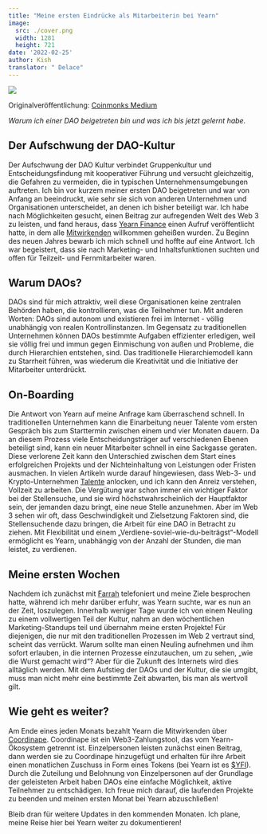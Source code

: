 ```yaml
---
title: "Meine ersten Eindrücke als Mitarbeiterin bei Yearn"
image:
  src: ./cover.png
  width: 1281
  height: 721
date: '2022-02-25'
author: Kish
translator: " Delace"
---
```


![](cover.png?w=800&h=450)

Originalveröffentlichung: [Coinmonks Medium](https://medium.com/coinmonks/my-first-impressions-of-being-a-contributor-at-yearn-e154743b9cd5)

*Warum ich einer DAO beigetreten bin und was ich bis jetzt gelernt habe.*

## Der Aufschwung der DAO-Kultur
Der Aufschwung der DAO Kultur verbindet Gruppenkultur und Entscheidungsfindung mit kooperativer Führung und versucht gleichzeitig, die Gefahren zu vermeiden, die in typischen Unternehmensumgebungen auftreten. Ich bin vor kurzem meiner ersten DAO beigetreten und war von Anfang an beeindruckt, wie sehr sie sich von anderen Unternehmen und Organisationen unterscheidet, an denen ich bisher beteiligt war. Ich habe nach Möglichkeiten gesucht, einen Beitrag zur aufregenden Welt des Web 3 zu leisten, und fand heraus, dass [Yearn Finance](https://yearn.finance/#/home) einen Aufruf veröffentlicht hatte, in dem alle [Mitwirkenden](https://twitter.com/iearnfinance/status/1445799269189881864) willkommen geheißen wurden. Zu Beginn des neuen Jahres bewarb ich mich schnell und hoffte auf eine Antwort. Ich war begeistert, dass sie nach Marketing- und Inhaltsfunktionen suchten und offen für Teilzeit- und Fernmitarbeiter waren.

## Warum DAOs?
DAOs sind für mich attraktiv, weil diese Organisationen keine zentralen Behörden haben, die kontrollieren, was die Teilnehmer tun. Mit anderen Worten: DAOs sind autonom und existieren frei im Internet - völlig unabhängig von realen Kontrollinstanzen. Im Gegensatz zu traditionellen Unternehmen können DAOs bestimmte Aufgaben effizienter erledigen, weil sie völlig frei und immun gegen Einmischung von außen und Probleme, die durch Hierarchien entstehen, sind. Das traditionelle Hierarchiemodell kann zu Starrheit führen, was wiederum die Kreativität und die Initiative der Mitarbeiter unterdrückt.

## On-Boarding
Die Antwort von Yearn auf meine Anfrage kam überraschend schnell. In traditionellen Unternehmen kann die Einarbeitung neuer Talente vom ersten Gespräch bis zum Starttermin zwischen einem und vier Monaten dauern. Da an diesem Prozess viele Entscheidungsträger auf verschiedenen Ebenen beteiligt sind, kann ein neuer Mitarbeiter schnell in eine Sackgasse geraten. Diese verlorene Zeit kann den Unterschied zwischen dem Start eines erfolgreichen Projekts und der Nichteinhaltung von Leistungen oder Fristen ausmachen. In vielen Artikeln wurde darauf hingewiesen, dass Web-3- und Krypto-Unternehmen [Talente](https://www.bloomberg.com/news/articles/2022-02-05/are-crypto-daos-the-new-wall-street-jobs-seekers-try-blockchain-over-banking) anlocken, und ich kann den Anreiz verstehen, Vollzeit zu arbeiten. Die Vergütung war schon immer ein wichtiger Faktor bei der Stellensuche, und sie wird höchstwahrscheinlich der Hauptfaktor sein, der jemanden dazu bringt, eine neue Stelle anzunehmen. Aber im Web 3 sehen wir oft, dass Geschwindigkeit und Zielsetzung Faktoren sind, die Stellensuchende dazu bringen, die Arbeit für eine DAO in Betracht zu ziehen. Mit Flexibilität und einem „Verdiene-soviel-wie-du-beiträgst“-Modell ermöglicht es Yearn, unabhängig von der Anzahl der Stunden, die man leistet, zu verdienen.

## Meine ersten Wochen
Nachdem ich zunächst mit [Farrah](https://twitter.com/_farrahmay) telefoniert und meine Ziele besprochen hatte, während ich mehr darüber erfuhr, was Yearn suchte, war es nun an der Zeit, loszulegen. Innerhalb weniger Tage wurde ich von einem Neuling zu einem vollwertigen Teil der Kultur, nahm an den wöchentlichen Marketing-Standups teil und übernahm meine ersten Projekte! Für diejenigen, die nur mit den traditionellen Prozessen im Web 2 vertraut sind, scheint das verrückt. Warum sollte man einen Neuling aufnehmen und ihm sofort erlauben, in die internen Prozesse einzutauchen, um zu sehen, „wie die Wurst gemacht wird“? Aber für die Zukunft des Internets wird dies alltäglich werden. Mit dem Aufstieg der DAOs und der Kultur, die sie umgibt, muss man nicht mehr eine bestimmte Zeit abwarten, bis man als wertvoll gilt.

## Wie geht es weiter?
Am Ende eines jeden Monats bezahlt Yearn die Mitwirkenden über [Coordinape](https://coordinape.com/). Coordinape ist ein Web3-Zahlungstool, das vom Yearn-Ökosystem getrennt ist. Einzelpersonen leisten zunächst einen Beitrag, dann werden sie zu Coordinape hinzugefügt und erhalten für ihre Arbeit einen monatlichen Zuschuss in Form eines Tokens (bei Yearn ist es [$YFI](https://coinmarketcap.com/currencies/yearn-finance/)). Durch die Zuteilung und Belohnung von Einzelpersonen auf der Grundlage der geleisteten Arbeit haben DAOs eine einfache Möglichkeit, aktive Teilnehmer zu entschädigen. Ich freue mich darauf, die laufenden Projekte zu beenden und meinen ersten Monat bei Yearn abzuschließen!

Bleib dran für weitere Updates in den kommenden Monaten. Ich plane, meine Reise hier bei Yearn weiter zu dokumentieren!
